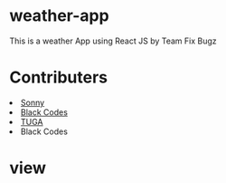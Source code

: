 # weather-app
This is a weather App using React JS by Team Fix Bugz

# Contributers 
<li> <a href="https://github.com/Sonnysam"> Sonny </a></li>
<li> <a href="https://github.com/codewithkevin">Black Codes</a></li>
<li> <a href="https://github.com/samtuga1">TUGA</a></li>
<li> <a href="https://github.com/codewithkevin"></a>Black Codes</li>

# view 